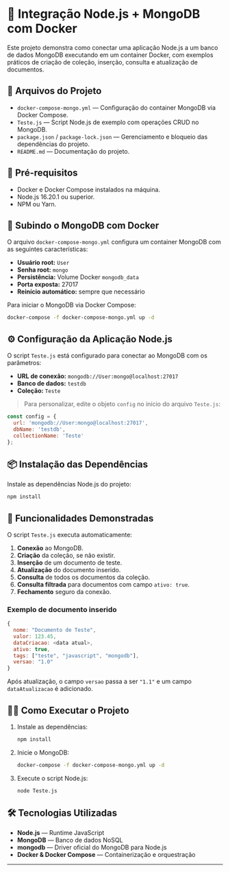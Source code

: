 # 📝 Integração Node.js + MongoDB com Docker

Este projeto demonstra como conectar uma aplicação Node.js a um banco de dados MongoDB executando em um container Docker, com exemplos práticos de criação de coleção, inserção, consulta e atualização de documentos.

## 📁 Arquivos do Projeto

- `docker-compose-mongo.yml` — Configuração do container MongoDB via Docker Compose.
- `Teste.js` — Script Node.js de exemplo com operações CRUD no MongoDB.
- `package.json` / `package-lock.json` — Gerenciamento e bloqueio das dependências do projeto.
- `README.md` — Documentação do projeto.

## 🚀 Pré-requisitos

- Docker e Docker Compose instalados na máquina.
- Node.js 16.20.1 ou superior.
- NPM ou Yarn.

## 🐳 Subindo o MongoDB com Docker

O arquivo `docker-compose-mongo.yml` configura um container MongoDB com as seguintes características:

- **Usuário root:** `User`  
- **Senha root:** `mongo`
- **Persistência:** Volume Docker `mongodb_data`
- **Porta exposta:** 27017
- **Reinício automático:** sempre que necessário

Para iniciar o MongoDB via Docker Compose:

```bash
docker-compose -f docker-compose-mongo.yml up -d
```

## ⚙️ Configuração da Aplicação Node.js

O script `Teste.js` está configurado para conectar ao MongoDB com os parâmetros:

- **URL de conexão:** `mongodb://User:mongo@localhost:27017`
- **Banco de dados:** `testdb`
- **Coleção:** `Teste`

> Para personalizar, edite o objeto `config` no início do arquivo `Teste.js`:

```javascript
const config = {
  url: 'mongodb://User:mongo@localhost:27017',
  dbName: 'testdb',
  collectionName: 'Teste'
};
```

## 📦 Instalação das Dependências

Instale as dependências Node.js do projeto:

```bash
npm install
```

## 🎯 Funcionalidades Demonstradas

O script `Teste.js` executa automaticamente:

1. **Conexão** ao MongoDB.
2. **Criação** da coleção, se não existir.
3. **Inserção** de um documento de teste.
4. **Atualização** do documento inserido.
5. **Consulta** de todos os documentos da coleção.
6. **Consulta filtrada** para documentos com campo `ativo: true`.
7. **Fechamento** seguro da conexão.

### Exemplo de documento inserido

```javascript
{
  nome: "Documento de Teste",
  valor: 123.45,
  dataCriacao: <data atual>,
  ativo: true,
  tags: ["teste", "javascript", "mongodb"],
  versao: "1.0"
}
```

Após atualização, o campo `versao` passa a ser `"1.1"` e um campo `dataAtualizacao` é adicionado.

## 🏃‍♂️ Como Executar o Projeto

1. Instale as dependências:

   ```bash
   npm install
   ```

2. Inicie o MongoDB:

   ```bash
   docker-compose -f docker-compose-mongo.yml up -d
   ```

3. Execute o script Node.js:

   ```bash
   node Teste.js
   ```

## 🛠️ Tecnologias Utilizadas

- **Node.js** — Runtime JavaScript
- **MongoDB** — Banco de dados NoSQL
- **mongodb** — Driver oficial do MongoDB para Node.js
- **Docker & Docker Compose** — Containerização e orquestração

---
